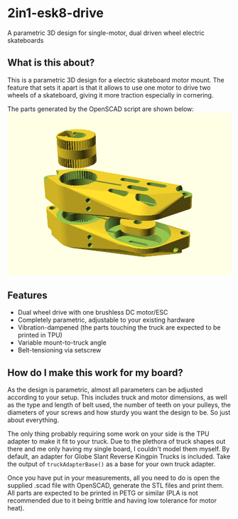 # 2in1-esk8-drive
A parametric 3D design for single-motor, dual driven wheel electric skateboards

## What is this about?

This is a parametric 3D design for a electric skateboard motor mount. 
The feature that sets it apart is that it allows to use one motor to drive two wheels of a skateboard, 
giving it more traction especially in cornering.

The parts generated by the OpenSCAD script are shown below:
![The whole thing](images/all.png)

## Features

- Dual wheel drive with one brushless DC motor/ESC
- Completely parametric, adjustable to your existing hardware
- Vibration-dampened (the parts touching the truck are expected to be printed in TPU)
- Variable mount-to-truck angle
- Belt-tensioning via setscrew


## How do I make this work for my board?

As the design is parametric, almost all parameters can be adjusted according to your setup.
This includes truck and motor dimensions, as well as the type and length of belt used, the number of teeth on your 
pulleys, the diameters of your screws and how sturdy you want the design to be. So just about everything.

The only thing probably requiring some work on your side is the TPU adapter to make it fit to your truck.
Due to the plethora of truck shapes out there and me only having my single board, 
I couldn't model them myself. By default, an adapter for Globe Slant Reverse Kingpin Trucks is included.
Take the output of `truckAdapterBase()` as a base for your own truck adapter.

Once you have put in your measurements, all you need to do is open the supplied .scad file with OpenSCAD, generate the STL files and print them.
All parts are expected to be printed in PETG or similar (PLA is not recommended due to it being brittle and having low tolerance for motor heat).

